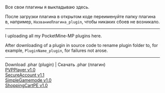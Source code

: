 <p>Все свои плагины я выкладываю здесь.

После загрузки плагина в открытом коде переименуйте папку плагина в,
например, <code>НазваниеПлагина_plugin</code>,
чтобы никаких сбоев не возникало.</p>
<hr>
<p>I uploading all my PocketMine-MP plugins here.

After downloading of a plugin in source code to rename plugin folder to,
for example, <code>PluginName_plugin</code>,
for failures not arose.</p>
<hr>
<p>Download .phar (plugin) | Скачать .phar (плагин)<br>
<a href="http://vk.com/doc155272407_370354190">PVPPlayer v1.0</a><br>
<a href="http://vk.com/doc155272407_370353839">SecureAccount v1.1</a><br>
<a href="http://forums.pocketmine.net/plugins/simplegamemode.620/download?version=1925">SimpleGamemode v1.0</a><br>
<a href="http://vk.com/doc155272407_372189002">ShoppingCartPE v1.0</a>
</p>
